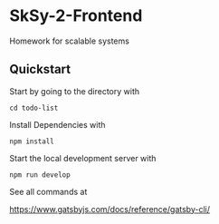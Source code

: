 # SkSy-2-Frontend
Homework for scalable systems

## Quickstart

Start by going to the directory with

    cd todo-list
    
Install Dependencies with

    npm install

Start the local development server with

    npm run develop

See all commands at

https://www.gatsbyjs.com/docs/reference/gatsby-cli/
